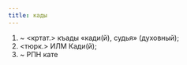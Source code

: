```yaml
---
title: кады
---
```


1. ~ <кртат.> къады «кади(й), судья» (духовный);
2. <тюрк.> ИЛМ Кади(й);
3. ~ РПН кате
